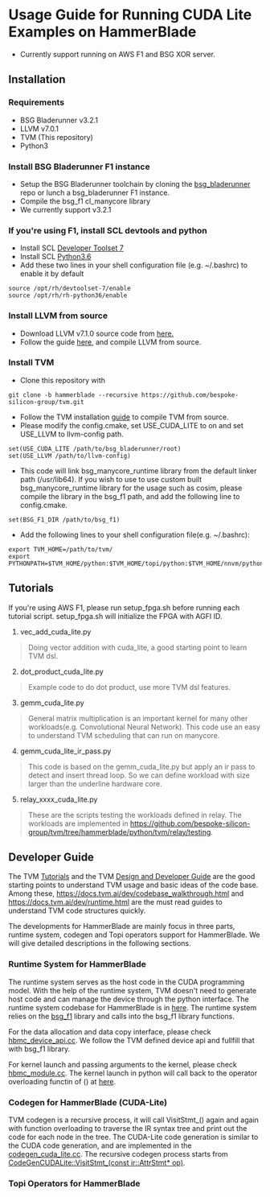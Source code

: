 # Usage Guide for Running CUDA Lite Examples on HammerBlade
- Currently support running on AWS F1 and BSG XOR server.

## Installation
### Requirements
* BSG Bladerunner v3.2.1
* LLVM v7.0.1
* TVM (This repository)
* Python3

### Install BSG Bladerunner F1 instance
* Setup the BSG Bladerunner toolchain by cloning the [bsg_bladerunner](https://github.com/bespoke-silicon-group/bsg_bladerunner/tree/master) repo or lunch a bsg_bladerunner F1 instance.
* Compile the bsg_f1 cl_manycore library
* We currently support v3.2.1

### If you're using F1, install SCL devtools and python
* Install SCL [Developer Toolset 7](https://www.softwarecollections.org/en/scls/rhscl/devtoolset-7/)
* Install SCL [Python3.6](https://www.softwarecollections.org/en/scls/rhscl/rh-python36/)
* Add these two lines in your shell configuration file (e.g. ~/.bashrc) to enable it by default
```shell
source /opt/rh/devtoolset-7/enable
source /opt/rh/rh-python36/enable
```

### Install LLVM from source
* Download LLVM v7.1.0 source code from [here.](https://github.com/llvm/llvm-project/releases/download/llvmorg-7.1.0/llvm-7.1.0.src.tar.xz)
* Follow the guide [here](https://llvm.org/docs/GettingStarted.html), and compile LLVM from source.

### Install TVM
* Clone this repository with
```shell
git clone -b hammerblade --recursive https://github.com/bespoke-silicon-group/tvm.git
```
* Follow the TVM installation [guide](https://docs.tvm.ai/install/from_source.html) to compile TVM from source.
* Please modify the config.cmake, set USE_CUDA_LITE to on and set USE_LLVM to llvm-config path.
```shell
set(USE_CUDA_LITE /path/to/bsg_bladerunner/root)
set(USE_LLVM /path/to/llvm-config)
```
* This code will link bsg_manycore_runtime library from the default linker path (/usr/lib64). If you wish to use to use custom built bsg_manycore_runtime library for the usage such as cosim, please compile the library in the bsg_f1 path, and add the following line to config.cmake.
```shell
set(BSG_F1_DIR /path/to/bsg_f1)
```
* Add the following lines to your shell configuration file(e.g. ~/.bashrc): 
```shell
export TVM_HOME=/path/to/tvm/
export PYTHONPATH=$TVM_HOME/python:$TVM_HOME/topi/python:$TVM_HOME/nnvm/python:$TVM_HOME/hb/python:${PYTHONPATH}"
```

## Tutorials
If you're using AWS F1, please run setup_fpga.sh before running each tutorial script. 
setup_fpga.sh will initialize the FPGA with AGFI ID.
1. vec_add_cuda_lite.py
> Doing vector addition with cuda_lite, a good starting point to learn TVM dsl.
2. dot_product_cuda_lite.py
> Example code to do dot product, use more TVM dsl features.
3. gemm_cuda_lite.py
> General matrix multiplication is an important kernel for many other workloads(e.g. Convolutional Neural Network). This code use an easy to understand TVM scheduling that can run on manycore.
4. gemm_cuda_lite_ir_pass.py
> This code is based on the gemm_cuda_lite.py but apply an ir pass to detect and insert thread loop. So we can define workload with size larger than the underline hardware core.
5. relay_xxxx_cuda_lite.py
> These are the scripts testing the workloads defined in relay. The workloads are implemented in https://github.com/bespoke-silicon-group/tvm/tree/hammerblade/python/tvm/relay/testing.

## Developer Guide
The TVM [Tutorials](https://docs.tvm.ai/tutorials/index.html) and the TVM [Design and Developer Guide](https://docs.tvm.ai/dev/index.html) are the good starting points to understand TVM usage and basic ideas of the code base.
Among these, https://docs.tvm.ai/dev/codebase_walkthrough.html and https://docs.tvm.ai/dev/runtime.html are the must read guides to understand TVM code structures quickly.

The developments for HammerBlade are mainly focus in three parts, runtime system, codegen and Topi operators support for HammerBlade. We will give detailed descriptions in the following sections.

### Runtime System for HammerBlade
The runtime system serves as the host code in the CUDA programming model.
With the help of the runtime system, TVM doesn't need to generate host code and can manage the device through the python interface.
The runtime system codebase for HammerBlade is in [here](https://github.com/bespoke-silicon-group/tvm/tree/hammerblade/src/runtime/hbmc).
The runtime system relies on the [bsg_f1](https://github.com/bespoke-silicon-group/bsg_f1) library and calls into the bsg_f1 library functions.

For the data allocation and data copy interface, please check [hbmc_device_api.cc](https://github.com/bespoke-silicon-group/tvm/blob/hammerblade/src/runtime/hbmc/hbmc_device_api.cc).
We follow the TVM defined device api and fullfill that with bsg_f1 library.

For kernel launch and passing arguments to the kernel, please check [hbmc_module.cc](https://github.com/bespoke-silicon-group/tvm/blob/hammerblade/src/runtime/hbmc/hbmc_module.cc).
The kernel launch in python will call back to the operator overloading functin of () at [here](https://github.com/bespoke-silicon-group/tvm/blob/1fee5a129a7f9d31fa34d1f6af1df9e7e1a40ebd/src/runtime/hbmc/hbmc_module.cc#L183).

### Codegen for HammerBlade (CUDA-Lite)
TVM codegen is a recursive process, it will call VisitStmt_() again and again with function overloading to traverse the IR syntax tree and print out the code for each node in the tree.
The CUDA-Lite code generation is similar to the CUDA code generation, and are implemented in the [codegen_cuda_lite.cc](https://github.com/bespoke-silicon-group/tvm/blob/hammerblade/src/codegen/codegen_cuda_lite.cc).
The recursive codegen process starts from [CodeGenCUDALite::VisitStmt_(const ir::AttrStmt* op)](https://github.com/bespoke-silicon-group/tvm/blob/1fee5a129a7f9d31fa34d1f6af1df9e7e1a40ebd/src/codegen/codegen_cuda_lite.cc#L79).

### Topi Operators for HammerBlade
